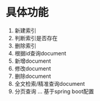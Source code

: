 # 具体功能
1. 新建索引
2. 判断索引是否存在
3. 删除索引
4. 根据id查询document
5. 新增document
6. 修改document
7. 删除document
8. 全文检索/精准查询document
9. 分页查询
...
基于spring boot配置

